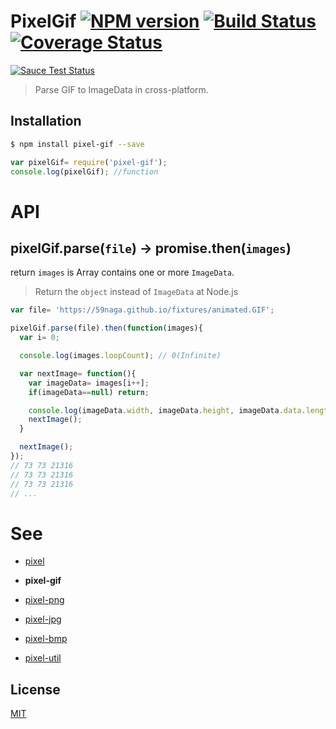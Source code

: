 # PixelGif [![NPM version][npm-image]][npm] [![Build Status][travis-image]][travis] [![Coverage Status][coveralls-image]][coveralls]

[![Sauce Test Status][sauce-image]][sauce]

> Parse GIF to ImageData in cross-platform.

## Installation
```bash
$ npm install pixel-gif --save
```
```js
var pixelGif= require('pixel-gif');
console.log(pixelGif); //function
```

# API

## pixelGif.parse(`file`) -> promise.then(`images`)

return `images` is Array contains one or more `ImageData`.
> Return the `object` instead of `ImageData` at Node.js

```js
var file= 'https://59naga.github.io/fixtures/animated.GIF';

pixelGif.parse(file).then(function(images){
  var i= 0;

  console.log(images.loopCount); // 0(Infinite)

  var nextImage= function(){
    var imageData= images[i++];
    if(imageData==null) return;

    console.log(imageData.width, imageData.height, imageData.data.length);
    nextImage();
  }

  nextImage();
});
// 73 73 21316
// 73 73 21316
// 73 73 21316
// ...
```

# See
* [pixel](https://github.com/59naga/pixel/)
* __pixel-gif__
* [pixel-png](https://github.com/59naga/pixel-png/)
* [pixel-jpg](https://github.com/59naga/pixel-jpg/)
* [pixel-bmp](https://github.com/59naga/pixel-bmp/)

* [pixel-util](https://github.com/59naga/pixel-util/)

License
---
[MIT][License]

[License]: http://59naga.mit-license.org/

[sauce-image]: http://soysauce.berabou.me/u/59798/pixel-gif.svg?large
[sauce]: https://saucelabs.com/u/59798
[npm-image]:https://img.shields.io/npm/v/pixel-gif.svg?style=flat-square
[npm]: https://npmjs.org/package/pixel-gif
[travis-image]: http://img.shields.io/travis/59naga/pixel-gif-.svg?style=flat-square
[travis]: https://travis-ci.org/59naga/pixel-gif-
[coveralls-image]: http://img.shields.io/coveralls/59naga/pixel-gif-.svg?style=flat-square
[coveralls]: https://coveralls.io/r/59naga/pixel-gif-?branch=master